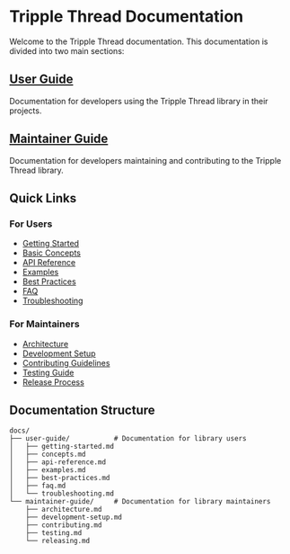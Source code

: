 # Tripple Thread Documentation

Welcome to the Tripple Thread documentation. This documentation is divided into two main sections:

## [User Guide](./user-guide/README.md)
Documentation for developers using the Tripple Thread library in their projects.

## [Maintainer Guide](./maintainer-guide/README.md)
Documentation for developers maintaining and contributing to the Tripple Thread library.

## Quick Links

### For Users
- [Getting Started](./user-guide/getting-started.md)
- [Basic Concepts](./user-guide/concepts.md)
- [API Reference](./user-guide/api-reference.md)
- [Examples](./user-guide/examples.md)
- [Best Practices](./user-guide/best-practices.md)
- [FAQ](./user-guide/faq.md)
- [Troubleshooting](./user-guide/troubleshooting.md)

### For Maintainers
- [Architecture](./maintainer-guide/architecture.md)
- [Development Setup](./maintainer-guide/development-setup.md)
- [Contributing Guidelines](./maintainer-guide/contributing.md)
- [Testing Guide](./maintainer-guide/testing.md)
- [Release Process](./maintainer-guide/releasing.md)

## Documentation Structure

```
docs/
├── user-guide/           # Documentation for library users
│   ├── getting-started.md
│   ├── concepts.md
│   ├── api-reference.md
│   ├── examples.md
│   ├── best-practices.md
│   ├── faq.md
│   └── troubleshooting.md
└── maintainer-guide/     # Documentation for library maintainers
    ├── architecture.md
    ├── development-setup.md
    ├── contributing.md
    ├── testing.md
    └── releasing.md
```